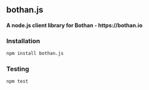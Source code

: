 ## bothan.js
#### A node.js client library for Bothan \- https:\/\/bothan.io

### Installation
```bash
npm install bothan.js
```

### Testing
```bash
npm test
```